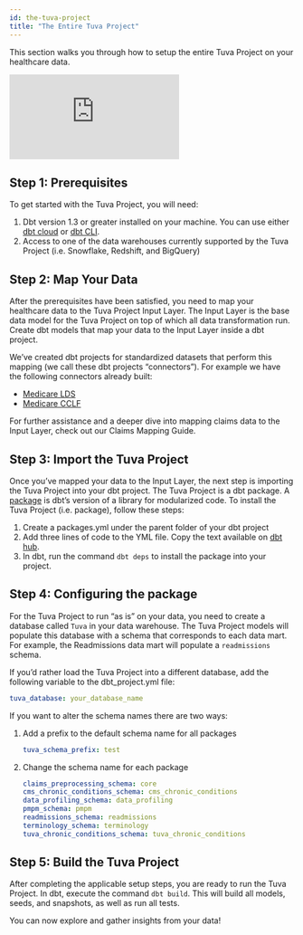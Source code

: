 ```yaml
---
id: the-tuva-project
title: "The Entire Tuva Project"
---
```

This section walks you through how to setup the entire Tuva Project on your healthcare data.

<div style={{position: 'relative', paddingBottom: '56.25%', height: 0}}>
  <iframe src="https://www.loom.com/embed/c6ac1645ced94463ada69a54ab112819" frameborder="0" webkitallowfullscreen mozallowfullscreen allowfullscreen style={{position: 'absolute', top: 0, left: 0, width: '100%', height: '100%'}}></iframe>
</div>

## Step 1: Prerequisites

To get started with the Tuva Project, you will need:

1. Dbt version 1.3 or greater installed on your machine.  You can use either [dbt cloud](https://cloud.getdbt.com/) or [dbt CLI](https://docs.getdbt.com/dbt-cli/cli-overview).
2. Access to one of the data warehouses currently supported by the Tuva Project (i.e. Snowflake, Redshift, and BigQuery)

## Step 2: Map Your Data

After the prerequisites have been satisfied, you need to map your healthcare data to the Tuva Project Input Layer.  The Input Layer is the base data model for the Tuva Project on top of which all data transformation run.  Create dbt models that map your data to the Input Layer inside a dbt project.  

We’ve created dbt projects for standardized datasets that perform this mapping (we call these dbt projects “connectors”).  For example we have the following connectors already built:

- [Medicare LDS](https://github.com/tuva-health/medicare_saf_connector)
- [Medicare CCLF](https://github.com/tuva-health/medicare_cclf_connector)

For further assistance and a deeper dive into mapping claims data to the Input Layer, check out our Claims Mapping Guide.

## Step 3: Import the Tuva Project

Once you’ve mapped your data to the Input Layer, the next step is importing the Tuva Project into your dbt project.  The Tuva Project is a dbt package.  A [package](https://docs.getdbt.com/docs/build/packages) is dbt’s version of a library for modularized code.  To install the Tuva Project (i.e. package), follow these steps:

1. Create a packages.yml under the parent folder of your dbt project
2. Add three lines of code to the YML file.  Copy the text available on [dbt hub](https://hub.getdbt.com/tuva-health/the_tuva_project/latest/).
3. In dbt, run the command `dbt deps` to install the package into your project.

## Step 4: Configuring the package

For the Tuva Project to run “as is” on your data, you need to create a database called `Tuva` in your data warehouse.  The Tuva Project models will populate this database with a schema that corresponds to each data mart. For example, the Readmissions data mart will populate a `readmissions` schema.

If you’d rather load the Tuva Project into a different database, add the following variable to the dbt_project.yml file:

```yaml
tuva_database: your_database_name
```

If you want to alter the schema names there are two ways:

1. Add a prefix to the default schema name for all packages
    
    ```yaml
    tuva_schema_prefix: test
    ```
    
2. Change the schema name for each package
    
    ```yaml
    claims_preprocessing_schema: core
    cms_chronic_conditions_schema: cms_chronic_conditions
    data_profiling_schema: data_profiling
    pmpm_schema: pmpm
    readmissions_schema: readmissions
    terminology_schema: terminology
    tuva_chronic_conditions_schema: tuva_chronic_conditions
    ```
    

## Step 5: Build the Tuva Project

After completing the applicable setup steps, you are ready to run the Tuva Project. In dbt, execute the command `dbt build`. This will build all models, seeds, and snapshots, as well as run all tests.

You can now explore and gather insights from your data!